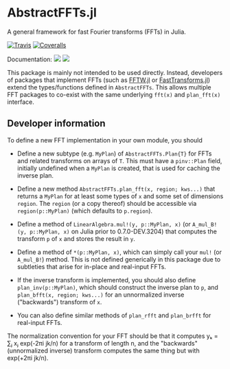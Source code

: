 # AbstractFFTs.jl

A general framework for fast Fourier transforms (FFTs) in Julia.

[![Travis](https://travis-ci.org/JuliaMath/AbstractFFTs.jl.svg?branch=master)](https://travis-ci.org/JuliaMath/AbstractFFTs.jl)
[![Coveralls](https://coveralls.io/repos/github/JuliaMath/AbstractFFTs.jl/badge.svg?branch=master)](https://coveralls.io/github/JuliaMath/AbstractFFTs.jl?branch=master)

Documentation:
[![](https://img.shields.io/badge/docs-stable-blue.svg)](https://JuliaMath.github.io/AbstractFFTs.jl/stable)
[![](https://img.shields.io/badge/docs-latest-blue.svg)](https://JuliaMath.github.io/AbstractFFTs.jl/latest)

This package is mainly not intended to be used directly.
Instead, developers of packages that implement FFTs (such as [FFTW.jl](https://github.com/JuliaMath/FFTW.jl) or [FastTransforms.jl](https://github.com/JuliaApproximation/FastTransforms.jl))
extend the types/functions defined in `AbstractFFTs`.
This allows multiple FFT packages to co-exist with the same underlying `fft(x)` and `plan_fft(x)` interface.

## Developer information

To define a new FFT implementation in your own module, you should

* Define a new subtype (e.g. `MyPlan`) of `AbstractFFTs.Plan{T}` for FFTs and related transforms on arrays of `T`.
  This must have a `pinv::Plan` field, initially undefined when a `MyPlan` is created, that is used for caching the
  inverse plan.

* Define a new method `AbstractFFTs.plan_fft(x, region; kws...)` that returns a `MyPlan` for at least some types of
  `x` and some set of dimensions `region`.   The `region` (or a copy thereof) should be accessible via `region(p::MyPlan)` (which defaults to `p.region`).

* Define a method of `LinearAlgebra.mul!(y, p::MyPlan, x)` (or `A_mul_B!(y, p::MyPlan, x)` on Julia prior to
  0.7.0-DEV.3204) that computes the transform `p` of `x` and stores the result in `y`.

* Define a method of `*(p::MyPlan, x)`, which can simply call your `mul!` (or `A_mul_B!`) method.
  This is not defined generically in this package due to subtleties that arise for in-place and real-input FFTs.

* If the inverse transform is implemented, you should also define `plan_inv(p::MyPlan)`, which should construct the
  inverse plan to `p`, and `plan_bfft(x, region; kws...)` for an unnormalized inverse ("backwards") transform of `x`.

* You can also define similar methods of `plan_rfft` and `plan_brfft` for real-input FFTs.

The normalization convention for your FFT should be that it computes yₖ = ∑ⱼ xⱼ exp(-2πi jk/n) for a transform of
length n, and the "backwards" (unnormalized inverse) transform computes the same thing but with exp(+2πi jk/n).
